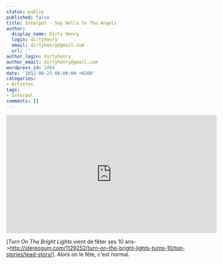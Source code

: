 ```yaml
---
status: publie
published: false
title: Interpol - Say Hello To The Angels
author:
  display_name: Dirty Henry
  login: dirtyhenry
  email: dirtyhenry@gmail.com
  url: ''
author_login: dirtyhenry
author_email: dirtyhenry@gmail.com
wordpress_id: 1094
date: '2012-08-23 08:00:00 +0200'
categories:
- Artistes
tags:
- Interpol
comments: []
---
```

<iframe width="560" height="315" src="http://www.youtube.com/embed/3mRN07_vRBY" frameborder="0" allowfullscreen></iframe>

[*Turn On The Bright Lights* vient de fêter ses 10 ans->http://stereogum.com/1129252/turn-on-the-bright-lights-turns-10/top-stories/lead-story/]. Alors on le fête, c'est normal.
